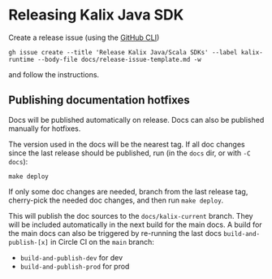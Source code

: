# Releasing Kalix Java SDK

Create a release issue (using the [GitHub CLI](https://cli.github.com/))

```shell
gh issue create --title 'Release Kalix Java/Scala SDKs' --label kalix-runtime --body-file docs/release-issue-template.md -w
````

and follow the instructions.

## Publishing documentation hotfixes

Docs will be published automatically on release. Docs can also be published manually for hotfixes.

The version used in the docs will be the nearest tag. If all doc changes since the last release should be published, run (in the `docs` dir, or with `-C docs`):

```
make deploy
```

If only some doc changes are needed, branch from the last release tag, cherry-pick the needed doc changes, and then run `make deploy`.

This will publish the doc sources to the `docs/kalix-current` branch. They will be included automatically in the next build for the main docs. 
A build for the main docs can also be triggered by re-running the last docs `build-and-publish-[x]` in Circle CI on the `main` branch: 
- `build-and-publish-dev` for dev
- `build-and-publish-prod` for prod